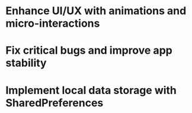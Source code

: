 # Enhance UI/UX with animations and micro-interactions
# Fix critical bugs and improve app stability
# Implement local data storage with SharedPreferences
